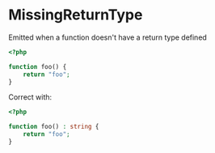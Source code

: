 # MissingReturnType

Emitted when a function doesn't have a return type defined

```php
<?php

function foo() {
    return "foo";
}
```

Correct with:

```php
<?php

function foo() : string {
    return "foo";
}
```
